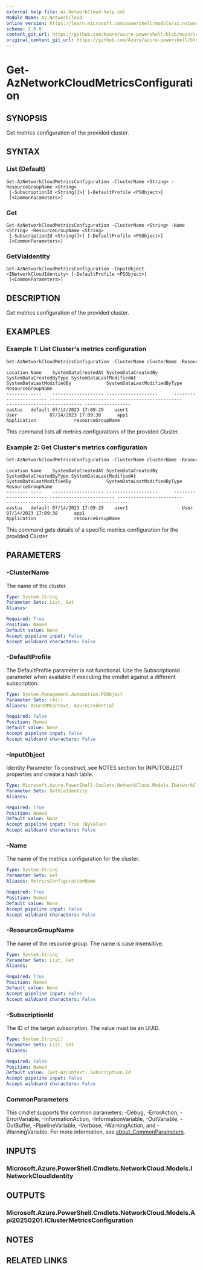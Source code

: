 ```yaml
---
external help file: Az.NetworkCloud-help.xml
Module Name: Az.NetworkCloud
online version: https://learn.microsoft.com/powershell/module/az.networkcloud/get-aznetworkcloudmetricsconfiguration
schema: 2.0.0
content_git_url: https://github.com/Azure/azure-powershell/blob/main/src/NetworkCloud/NetworkCloud/help/Get-AzNetworkCloudMetricsConfiguration.md
original_content_git_url: https://github.com/Azure/azure-powershell/blob/main/src/NetworkCloud/NetworkCloud/help/Get-AzNetworkCloudMetricsConfiguration.md
---
```


# Get-AzNetworkCloudMetricsConfiguration

## SYNOPSIS
Get metrics configuration of the provided cluster.

## SYNTAX

### List (Default)
```
Get-AzNetworkCloudMetricsConfiguration -ClusterName <String> -ResourceGroupName <String>
 [-SubscriptionId <String[]>] [-DefaultProfile <PSObject>]
 [<CommonParameters>]
```

### Get
```
Get-AzNetworkCloudMetricsConfiguration -ClusterName <String> -Name <String> -ResourceGroupName <String>
 [-SubscriptionId <String[]>] [-DefaultProfile <PSObject>]
 [<CommonParameters>]
```

### GetViaIdentity
```
Get-AzNetworkCloudMetricsConfiguration -InputObject <INetworkCloudIdentity> [-DefaultProfile <PSObject>]
 [<CommonParameters>]
```

## DESCRIPTION
Get metrics configuration of the provided cluster.

## EXAMPLES

### Example 1: List Cluster's metrics configuration
```powershell
Get-AzNetworkCloudMetricsConfiguration -ClusterName clusterName -ResourceGroupName resourceGroupName -SubscriptionId subscriptionId
```

```output
Location Name    SystemDataCreatedAt SystemDataCreatedBy      SystemDataCreatedByType SystemDataLastModifiedAt SystemDataLastModifiedBy             SystemDataLastModifiedByType ResourceGroupName
-------- ----    ------------------- -------------------      ----------------------- ------------------------ ------------------------             ---------------------------- -----------------
eastus   default 07/14/2023 17:09:29    user1                           User            07/14/2023 17:09:38      app1                                   Application              resourceGroupName
```

This command lists all metrics configurations of the provided Cluster.

### Example 2: Get Cluster's metrics configuration
```powershell
Get-AzNetworkCloudMetricsConfiguration -ClusterName clusterName -ResourceGroupName resourceGroupName -Name metricsConfigName -SubscriptionId subscriptionId
```

```output
Location Name    SystemDataCreatedAt SystemDataCreatedBy      SystemDataCreatedByType SystemDataLastModifiedAt SystemDataLastModifiedBy             SystemDataLastModifiedByType ResourceGroupName
-------- ----    ------------------- -------------------      ----------------------- ------------------------ ------------------------             ---------------------------- -----------------
eastus   default 07/14/2023 17:09:29    user1                    User                  07/14/2023 17:09:38      app1                                     Application              resourceGroupName
```

This command gets details of a specific metrics configuration for the provided Cluster.

## PARAMETERS

### -ClusterName
The name of the cluster.

```yaml
Type: System.String
Parameter Sets: List, Get
Aliases:

Required: True
Position: Named
Default value: None
Accept pipeline input: False
Accept wildcard characters: False
```

### -DefaultProfile
The DefaultProfile parameter is not functional.
Use the SubscriptionId parameter when available if executing the cmdlet against a different subscription.

```yaml
Type: System.Management.Automation.PSObject
Parameter Sets: (All)
Aliases: AzureRMContext, AzureCredential

Required: False
Position: Named
Default value: None
Accept pipeline input: False
Accept wildcard characters: False
```

### -InputObject
Identity Parameter
To construct, see NOTES section for INPUTOBJECT properties and create a hash table.

```yaml
Type: Microsoft.Azure.PowerShell.Cmdlets.NetworkCloud.Models.INetworkCloudIdentity
Parameter Sets: GetViaIdentity
Aliases:

Required: True
Position: Named
Default value: None
Accept pipeline input: True (ByValue)
Accept wildcard characters: False
```

### -Name
The name of the metrics configuration for the cluster.

```yaml
Type: System.String
Parameter Sets: Get
Aliases: MetricsConfigurationName

Required: True
Position: Named
Default value: None
Accept pipeline input: False
Accept wildcard characters: False
```

### -ResourceGroupName
The name of the resource group.
The name is case insensitive.

```yaml
Type: System.String
Parameter Sets: List, Get
Aliases:

Required: True
Position: Named
Default value: None
Accept pipeline input: False
Accept wildcard characters: False
```

### -SubscriptionId
The ID of the target subscription.
The value must be an UUID.

```yaml
Type: System.String[]
Parameter Sets: List, Get
Aliases:

Required: False
Position: Named
Default value: (Get-AzContext).Subscription.Id
Accept pipeline input: False
Accept wildcard characters: False
```

### CommonParameters
This cmdlet supports the common parameters: -Debug, -ErrorAction, -ErrorVariable, -InformationAction, -InformationVariable, -OutVariable, -OutBuffer, -PipelineVariable, -Verbose, -WarningAction, and -WarningVariable. For more information, see [about_CommonParameters](http://go.microsoft.com/fwlink/?LinkID=113216).

## INPUTS

### Microsoft.Azure.PowerShell.Cmdlets.NetworkCloud.Models.INetworkCloudIdentity

## OUTPUTS

### Microsoft.Azure.PowerShell.Cmdlets.NetworkCloud.Models.Api20250201.IClusterMetricsConfiguration

## NOTES

## RELATED LINKS
